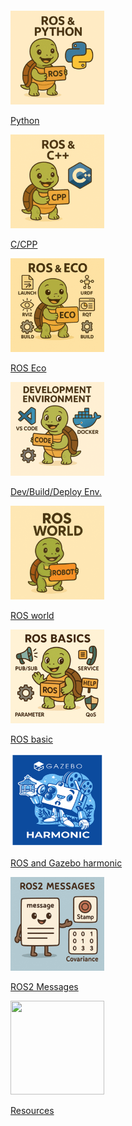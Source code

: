 <style>
    h1 {
        visibility: hidden;
    }
</style>

# ROS

<div class="grid-container">
    <div class="grid-item">
            <a href="python">
                <img src="images/ros_python.png"  width="150" height="150">
                <p>Python</p>
            </a>
        </div>
        <div class="grid-item">
            <a href="ros_cpp">
                <img src="images/ros_cpp.png"   width="150" height="150">
                <p>C/CPP</p>
            </a>
        </div>
    <div class="grid-item">
    <a href="ros_eco">
        <img src="images/ros_echo.png"  width="150" height="150">
            <p>ROS Eco</p>
            </a>
    </div>
    <div class="grid-item">
    <a href="dev_environment">
        <img src="images/ros_dev.png"  width="150" height="150">
        <p>Dev/Build/Deploy Env.</p>
        </a>
    </div>
    <div class="grid-item">
        <a href="ros_world">
        <img src="images/ros_world.png"  width="150" height="150">
        <p>ROS world</p>
        </a>
    </div>
     <div class="grid-item">
        <a href="ros_basic" tooltip="">
        <img src="images/ros_core.png"  width="150" height="150">
        <p>ROS basic</p>
        </a>
    </div>
     <div class="grid-item">
        <a href="ros_eco/urdf_xacro_gz_plugin/gazebo_harmonic" tooltip="">
        <img src="images/gazebo_harmonic.png"  width="150" height="150">
        <p>ROS and Gazebo harmonic</p>
        </a>
    </div>
    <div class="grid-item">
        <a href="ros2_messages" tooltip="">
        <img src="images/ros2_messages.png"  width="150" height="150">
        <p>ROS2 Messages</p>
        </a>
    </div>
    <div class="grid-item">
        <a href="ros2_resource" tooltip="">
        <img src="images/ros2_resource.png"  width="150" height="150">
        <p>Resources</p>
        </a>
    </div>
</div>
